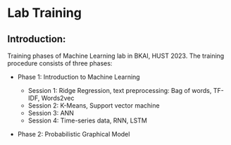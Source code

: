 # Lab Training

## Introduction:
Training phases of Machine Learning lab in BKAI, HUST 2023. The training procedure consists of three phases:
  - Phase 1: Introduction to Machine Learning
    - Session 1: Ridge Regression, text preprocessing: Bag of words, TF-IDF, Words2vec
    - Session 2: K-Means, Support vector machine
    - Session 3: ANN 
    - Session 4: Time-series data, RNN, LSTM
    
  - Phase 2: Probabilistic Graphical Model
